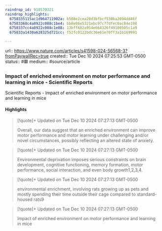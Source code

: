 ```yaml
---
raindrop_id: 918570321
raindrop_highlights:
  6758335115ac1d964711902a: b508e2cea28d3bfbcf530ba2094dd46f
  67583368c4a8922c088c1be4: bb8e86e5321ebc97c77dfec0ac84e198
  6758337cc4a8922c088c1e08: 13bff602a954e664326f49100505c1a9
  675833a1430a628325d721cc: f52fc0122bdc36e61e70ff3a1b169991

---
```


url:: https://www.nature.com/articles/s41598-024-56568-3?fromPaywallRec=true
created:: Tue Dec 10 2024 07:25:53 GMT-0500
status:: #🟥
medium:: #source/article


### Impact of enriched environment on motor performance and learning in mice - Scientific Reports

Scientific Reports - Impact of enriched environment on motor performance and learning in mice

#### Highlights

> [!quote]+ Updated on Tue Dec 10 2024 07:27:13 GMT-0500
>
> Overall, our data suggest that an enriched environment can improve motor performance and motor learning under challenging and/or novel circumstances, possibly reflecting an altered state of anxiety.

> [!quote]+ Updated on Tue Dec 10 2024 07:27:13 GMT-0500
>
> Environmental deprivation imposes serious constraints on brain development, cognitive functioning, memory formation, motor performance, social interaction, and even body growth1,2,3,4.

> [!quote]+ Updated on Tue Dec 10 2024 07:27:13 GMT-0500
>
> environmental enrichment, involving rats growing up as pets and mostly spending their time outside their cage compared to standard-housed rats9

> [!quote]+ Updated on Tue Dec 10 2024 07:27:13 GMT-0500
>
> Impact of enriched environment on motor performance and learning in mice
